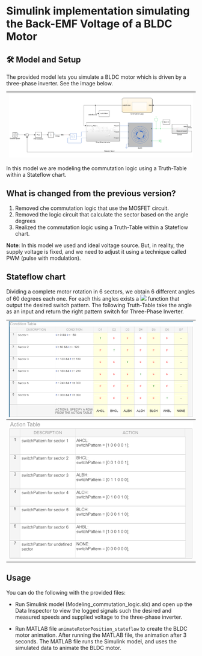 # Simulink implementation simulating the Back-EMF Voltage of a BLDC Motor


## 🛠 Model and Setup

The provided model lets you simulate a BLDC motor which is driven by a three-phase inverter. See the image below.


| ![](assets/block_diagram.PNG) |
| :---------------: |

In this model we are modeling the commutation logic using a Truth-Table within a Stateflow chart.

## What is changed from the previous version?

1. Removed che commutation logic that use the MOSFET circuit.
3. Removed the logic circuit that calculate the sector based on the angle degrees
2. Realized the commutation logic using a Truth-Table within a Stateflow chart.


__Note__: In this model we used and ideal voltage source. But, in reality, the supply voltage is fixed, and we need to adjust it using a technique called PWM (pulse with modulation).

## Stateflow chart
Dividing a complete motor rotation in 6 sectors, we obtain 6 different angles of 60 degrees each one. For each this angles exists a <img src="https://render.githubusercontent.com/render/math?math=\delta"> function that output the desired switch pattern.
The following Truth-Table take the angle as an input and return the right pattern switch for Three-Phase Inverter.


| ![](assets/condition_table.PNG) | 
| :----------------------: |
| ![](assets/action_table.PNG)    ||

## Usage

You can do the following with the provided files:

- Run Simulink model (Modeling_commutation_logic.slx) and open up the Data Inspector to view the logged signals such the desired and measured speeds and supplied voltage to the three-phase inverter.

- Run MATLAB file `animateRotorPosition_stateflow` to create the BLDC motor animation. After running the MATLAB file, the animation after 3 seconds. The MATLAB file runs the Simulink model, and uses the simulated data to animate the BLDC motor.
